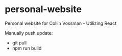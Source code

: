 # personal-website
Personal website for Collin Vossman - Utilizing React

Manually push update:
- git pull
- npm run build
